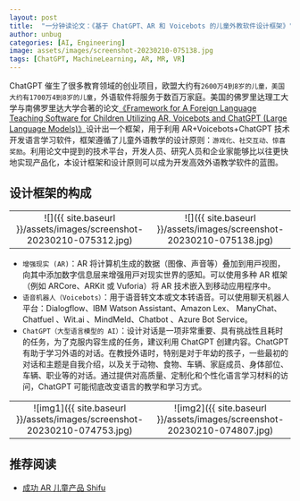 ```yaml
---
layout: post
title:  "一分钟读论文：《基于 ChatGPT、AR 和 Voicebots 的儿童外教软件设计框架》"
author: unbug
categories: [AI, Engineering]
image: assets/images/screenshot-20230210-075138.jpg
tags: [ChatGPT, MachineLearning, AR, MR, VR]
---
```

ChatGPT 催生了很多教育领域的创业项目，欧盟大约有`2600万4到8岁的儿童，美国大约有1700万4到8岁的儿童`，外语软件将服务于数百万家庭。美国的佛罗里达理工大学与南佛罗里达大学合著的论文[《Framework for A Foreign Language Teaching Software for Children Utilizing AR, Voicebots and ChatGPT (Large Language Models)》][paper1-url]设计出一个框架，用于利用 AR+Voicebots+ChatGPT 技术开发语言学习软件，框架遵循了⼉童外语教学的设计原则：`游戏化、社交互动、惊喜奖励`。利用论文中提到的技术平台，开发人员、研究人员和企业家能够比以往更快地实现产品化，本设计框架和设计原则可以成为开发高效外语教学软件的蓝图。

## 设计框架的构成

|                                       |                                       |
|:-------------------------------------:|:-------------------------------------:|
|![]({{ site.baseurl }}/assets/images/screenshot-20230210-075312.jpg)| ![]({{ site.baseurl }}/assets/images/screenshot-20230210-075138.jpg) |


- `增强现实 (AR)`：AR 将计算机⽣成的数据（图像、声⾳等）叠加到⽤⼾视图，向其中添加数字信息层来增强⽤⼾对现实世界的感知。可以使⽤多种 AR 框架（例如 ARCore、ARKit 或 Vuforia）将 AR 技术嵌⼊到移动应⽤程序中。 
- `语音机器人（Voicebots）`：用于语⾳转⽂本或⽂本转语⾳。可以使用聊天机器⼈平台：Dialogflow、IBM Watson Assistant、Amazon Lex、 ManyChat、Chatfuel 、Wit.ai 、MindMeld、Chatbot 、Azure Bot Service。
- `ChatGPT（大型语言模型的 AI）`：设计对话是⼀项⾮常重要、具有挑战性且耗时的任务，为了克服内容生成的任务，建议利用 ChatGPT 创建内容。ChatGPT 有助于学习外语的对话。在教授外语时，特别是对于年幼的孩子，一些最初的对话和主题是自我介绍，以及关于动物、食物、车辆、家庭成员、身体部位、车辆、职业等的对话。通过提供对高质量、定制化和个性化语言学习材料的访问，ChatGPT 可能彻底改变语言的教学和学习方式。

|                                       |                                       |
|:-------------------------------------:|:-------------------------------------:|
|![img1]({{ site.baseurl }}/assets/images/screenshot-20230210-074753.jpg)| ![img2]({{ site.baseurl }}/assets/images/screenshot-20230210-074807.jpg) |

## 推荐阅读
- [成功 AR 儿童产品 Shifu][links-1]


[paper1-url]: https://dergipark.org.tr/en/download/article-file/2864638
[links-1]: https://www.playshifu.com/